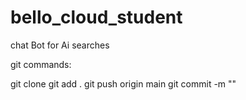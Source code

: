 # bello_cloud_student

chat Bot for Ai searches

git commands:

git clone
git add .
git push origin main
git commit -m ""

